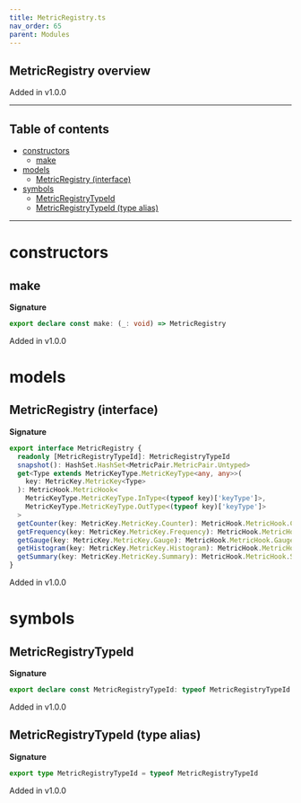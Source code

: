 ```yaml
---
title: MetricRegistry.ts
nav_order: 65
parent: Modules
---
```


## MetricRegistry overview

Added in v1.0.0

---

<h2 class="text-delta">Table of contents</h2>

- [constructors](#constructors)
  - [make](#make)
- [models](#models)
  - [MetricRegistry (interface)](#metricregistry-interface)
- [symbols](#symbols)
  - [MetricRegistryTypeId](#metricregistrytypeid)
  - [MetricRegistryTypeId (type alias)](#metricregistrytypeid-type-alias)

---

# constructors

## make

**Signature**

```ts
export declare const make: (_: void) => MetricRegistry
```

Added in v1.0.0

# models

## MetricRegistry (interface)

**Signature**

```ts
export interface MetricRegistry {
  readonly [MetricRegistryTypeId]: MetricRegistryTypeId
  snapshot(): HashSet.HashSet<MetricPair.MetricPair.Untyped>
  get<Type extends MetricKeyType.MetricKeyType<any, any>>(
    key: MetricKey.MetricKey<Type>
  ): MetricHook.MetricHook<
    MetricKeyType.MetricKeyType.InType<(typeof key)['keyType']>,
    MetricKeyType.MetricKeyType.OutType<(typeof key)['keyType']>
  >
  getCounter(key: MetricKey.MetricKey.Counter): MetricHook.MetricHook.Counter
  getFrequency(key: MetricKey.MetricKey.Frequency): MetricHook.MetricHook.Frequency
  getGauge(key: MetricKey.MetricKey.Gauge): MetricHook.MetricHook.Gauge
  getHistogram(key: MetricKey.MetricKey.Histogram): MetricHook.MetricHook.Histogram
  getSummary(key: MetricKey.MetricKey.Summary): MetricHook.MetricHook.Summary
}
```

Added in v1.0.0

# symbols

## MetricRegistryTypeId

**Signature**

```ts
export declare const MetricRegistryTypeId: typeof MetricRegistryTypeId
```

Added in v1.0.0

## MetricRegistryTypeId (type alias)

**Signature**

```ts
export type MetricRegistryTypeId = typeof MetricRegistryTypeId
```

Added in v1.0.0
